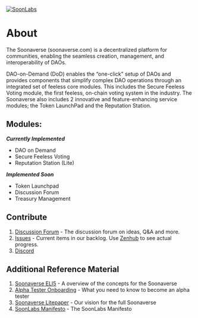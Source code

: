 [![SoonLabs](https://badgen.net/discord/online-members/eYy9Ru9qRd)](https://discord.gg/eYy9Ru9qRd)

# About
The Soonaverse (soonaverse.com) is a decentralized platform for communities, enabling the seamless creation, management, and interoperability of DAOs.

DAO-on-Demand (DoD) enables the “one-click” setup of DAOs and provides components that simplify complex DAO operations through an integrated set of feeless core modules. This includes the Secure Feeless Voting module, the first feeless, on-chain voting system in the industry. The Soonaverse also includes 2 innovative and feature-enhancing service modules; the Token LaunchPad and the Reputation Station.

## Modules:

***Currently Implemented***
- DAO on Demand
- Secure Feeless Voting
- Reputation Station (Lite)

***Implemented Soon***
- Token Launchpad
- Discussion Forum
- Treasury Management

## Contribute
1. [Discussion Forum](https://github.com/soonlabs/soonaverse-dao/discussions) - The discussion forum on ideas, Q&A and more.
2. [Issues](https://github.com/soonlabs/soonaverse-dao/issues) - Current items in our backlog. Use [Zenhub](https://www.zenhub.com) to see actual progress.
3. [Discord](https://discord.gg/eYy9Ru9qRd)

## Additional Reference Material

1. [Soonaverse ELI5](https://docs.google.com/document/d/1sxKHKCEnAbRMSQV7LQxBdc8B1CTtwxx75GOc5KnLvBw) - A overview of the concepts for the Soonaverse
2. [Alpha Tester Onboarding](https://docs.google.com/document/d/1GEywY6gnl2Hr2SzeXv6KBAth9qDvkELZUu9oRSc6XcE/edit) - What you need to know to become an alpha tester
3. [Soonaverse Litepaper](https://docs.google.com/document/d/107AWznbIIz1CwsqRO2Jwj5vmqVdj_2g-eavnmCeTvd8) - Our vision for the full Soonaverse 
4. [SoonLabs Manifesto](MANIFESTO.md) - The SoonLabs Manifesto

